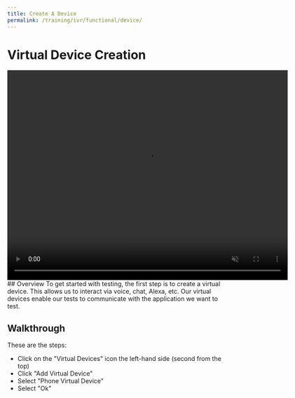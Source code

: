 ```yaml
---
title: Create A Device
permalink: /training/ivr/functional/device/
---
```

# Virtual Device Creation
<video width="640" height="480" controls autoplay muted>
  <!--<source src='/assets/videos/Dashboard-IVR-IBM.mp4' alt="foo"  type="video/mp4">-->
  <source src='https://bespoken-random.s3.amazonaws.com/Bespoken_Dashboard_Demo_IBM_Marketplace.mp4#t=28' alt="foo"  type="video/mp4">
</video>
## Overview
To get started with testing, the first step is to create a virtual device. This allows us to interact via voice, chat, Alexa, etc. Our virtual devices enable our tests to communicate with the application we want to test.

## Walkthrough
These are the steps:
* Click on the "Virtual Devices" icon the left-hand side (second from the top)
* Click "Add Virtual Device"
* Select "Phone Virtual Device"
* Select "Ok"